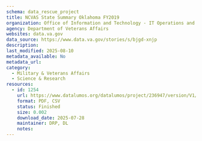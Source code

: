 ```yaml
---
schema: data_rescue_project 
title: NCVAS State Summary Oklahoma FY2019
organization: Office of Information and Technology - IT Operations and Services (ITOPS)
agency: Department of Veterans Affairs
websites: data.va.gov
data_source: https://www.data.va.gov/stories/s/bjgd-xnjp
description: 
last_modified: 2025-08-10
metadata_available: No
metadata_url: 
category:
  - Military & Veterans Affairs 
  - Science & Research 
resources:
  - id: 1254
    url: https://www.datalumos.org/datalumos/project/236947/version/V1/view
    format: PDF, CSV
    status: Finished
    size: 0.002
    download_date: 2025-07-28
    maintainer: DRP, DL
    notes: 
---
```

